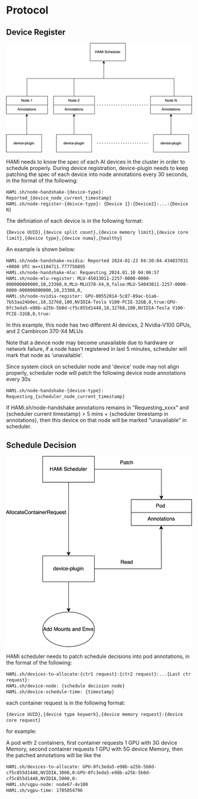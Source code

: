 # Protocol

## Device Register

<img src="./imgs/protocol_register.png" width = "600" /> 

HAMi needs to know the spec of each AI devices in the cluster in order to schedule properly. During device registration, device-plugin needs to keep patching the spec of each device into node annotations every 30 seconds, in the format of the following:

```
HAMi.sh/node-handshake-{device-type}: Reported_{device_node_current_timestamp}
HAMi.sh/node-register-{deivce-type}: {Device 1}:{Device2}:...:{Device N}
```

The definiation of each device is in the following format:
```
{Device UUID},{device split count},{device memory limit},{device core limit},{device type},{device numa},{healthy}
```

An example is shown below:
```
HAMi.sh/node-handshake-nvidia: Reported 2024-01-23 04:30:04.434037031 +0000 UTC m=+1104711.777756895
HAMi.sh/node-handshake-mlu: Requesting_2024.01.10 04:06:57
HAMi.sh/node-mlu-register: MLU-45013011-2257-0000-0000-000000000000,10,23308,0,MLU-MLU370-X4,0,false:MLU-54043011-2257-0000-0000-000000000000,10,23308,0,
HAMi.sh/node-nvidia-register: GPU-00552014-5c87-89ac-b1a6-7b53aa24b0ec,10,32768,100,NVIDIA-Tesla V100-PCIE-32GB,0,true:GPU-0fc3eda5-e98b-a25b-5b0d-cf5c855d1448,10,32768,100,NVIDIA-Tesla V100-PCIE-32GB,0,true:

```
In this example, this node has two different AI devices, 2 Nvidia-V100 GPUs, and 2 Cambircon 370-X4 MLUs

Note that a device node may become unavailable due to hardware or network failure, if a node hasn't registered in last 5 minutes, scheduler will mark that node as 'unavailable'.

Since system clock on scheduler node and 'device' node may not align properly, scheduler node will patch the following device node annotations every 30s

```
HAMi.sh/node-handshake-{device-type}: Requesting_{scheduler_node_current_timestamp}
```

If HAMi.sh/node-handshake annotations remains in "Requesting_xxxx" and {scheduler current timestamp} > 5 mins + {scheduler timestamp in annotations}, then this device on that node will be marked "unavailable" in scheduler.
 

## Schedule Decision

<img src="./imgs/protocol_pod.png" width = "600" /> 

HAMi scheduler needs to patch schedule decisions into pod annotations, in the format of the following:

```
HAMi.sh/devices-to-allocate:{ctr1 request}:{ctr2 request}:...{Last ctr request}:
HAMi.sh/device-node: {schedule decision node}
HAMi.sh/device-schedule-time: {timestamp}
```

each container request is in the following format:

```
{device UUID},{device type keywork},{device memory request}:{device core request}
```

for example:

A pod with 2 containers, first container requests 1 GPU with 3G device Memory, second container requests 1 GPU with 5G device Memory, then the patched annotations will be like the

```
HAMi.sh/devices-to-allocate: GPU-0fc3eda5-e98b-a25b-5b0d-cf5c855d1448,NVIDIA,3000,0:GPU-0fc3eda5-e98b-a25b-5b0d-cf5c855d1448,NVIDIA,5000,0: 
HAMi.sh/vgpu-node: node67-4v100
HAMi.sh/vgpu-time: 1705054796
```

